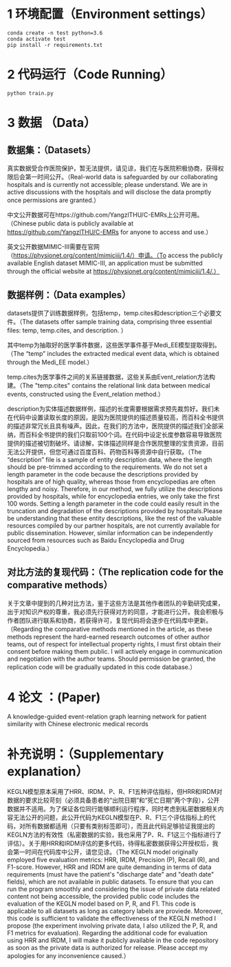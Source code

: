 # 1 环境配置（Environment settings）
```shell
conda create -n test python=3.6
conda activate test
pip install -r requirements.txt
```

# 2 代码运行（Code Running）
```shell
python train.py
```

# 3 数据 （Data）
## 数据集：（Datasets）
真实数据受合作医院保护，暂无法提供，请见谅，我们在与医院积极协商，获得权限后会第一时间公开。（Real-world data is safeguarded by our collaborating hospitals and is currently not accessible; please understand. We are in active discussions with the hospitals and will disclose the data promptly once permissions are granted.）  

中文公开数据可在https://github.com/YangzlTHU/C-EMRs上公开可用。（Chinese public data is publicly available at https://github.com/YangzlTHU/C-EMRs for anyone to access and use.）  

英文公开数据MIMIC-III需要在官网（https://physionet.org/content/mimiciii/1.4/）申请。（To access the publicly available English dataset MIMIC-III, an application must be submitted through the official website at https://physionet.org/content/mimiciii/1.4/.）

## 数据样例：（Data examples）
datasets提供了训练数据样例，包括temp，temp.cites和description三个必要文件。（The datasets offer sample training data, comprising three essential files: temp, temp.cites, and description. ）

其中temp为抽取好的医学事件数据，这些医学事件基于Medi_EE模型提取得到。（The “temp” includes the extracted medical event data, which is obtained through the Medi_EE model.）

temp.cites为医学事件之间的关系链接数据，这些关系由Event_relation方法构建。（The "temp.cites" contains the relational link data between medical events, constructed using the Event_relation method.）

description为实体描述数据样例，描述的长度需要根据需求预先裁剪好。我们未在代码中设置读取长度的原因，是因为医院提供的描述质量较高，而百科全书提供的描述非常冗长且具有噪声。因此，在我们的方法中，医院提供的描述我们全部采纳，而百科全书提供的我们只取前100个词。在代码中设定长度参数容易导致医院提供的描述被切割破坏。请谅解，实体描述同样是合作医院整理的宝贵资源，目前无法公开提供，但您可通过百度百科、药物百科等资源中自行获取。（The “description” file is a sample of entity description data, where the length should be pre-trimmed according to the requirements. We do not set a length parameter in the code because the descriptions provided by hospitals are of high quality, whereas those from encyclopedias are often lengthy and noisy. Therefore, in our method, we fully utilize the descriptions provided by hospitals, while for encyclopedia entries, we only take the first 100 words. Setting a length parameter in the code could easily result in the truncation and degradation of the descriptions provided by hospitals.Please be understanding that these entity descriptions, like the rest of the valuable resources compiled by our partner hospitals, are not currently available for public dissemination. However, similar information can be independently sourced from resources such as Baidu Encyclopedia and Drug Encyclopedia.）

## 对比方法的复现代码：（The replication code for the comparative methods）
关于文章中提到的几种对比方法，鉴于这些方法是其他作者团队的辛勤研究成果，出于对知识产权的尊重，我必须先行获得对方的同意，才能进行公开。我会积极与作者团队进行联系和协商，若获得许可，复现代码将会逐步在代码库中更新。（Regarding the comparative methods mentioned in the article, as these methods represent the hard-earned research outcomes of other author teams, out of respect for intellectual property rights, I must first obtain their consent before making them public. I will actively engage in communication and negotiation with the author teams. Should permission be granted, the replication code will be gradually updated in this code database.）


# 4 论文 ：(Paper)
A knowledge-guided event-relation graph learning network for patient similarity with Chinese electronic medical records

# 补充说明：（Supplementary explanation）
KEGLN模型原本采用了HRR、IRDM、P、R、F1五种评估指标，但HRR和IRDM对数据的要求比较苛刻（必须具备患者的“出院日期”和“死亡日期”两个字段），公开数据并不适用。为了保证各位同行能够顺利运行程序，同时考虑到私密数据相关内容无法公开的问题，此公开代码为KEGLN模型在P、R、F1三个评估指标上的代码，对所有数据都适用（只要有类别标签即可），而且此代码足够验证我提出的KEGLN方法的有效性（私密数据的实验，我也采用了P、R、F1这三个指标进行了评估）。关于用HRR和IRDM评估的更多代码，待得私密数据获得公开授权后，我会第一时间在代码库中公开，请您见谅。（The KEGLN model originally employed five evaluation metrics: HRR, IRDM, Precision (P), Recall (R), and F1-score. However, HRR and IRDM are quite demanding in terms of data requirements (must have the patient's "discharge date" and "death date" fields), which are not available in public datasets. To ensure that you can run the program smoothly and considering the issue of private data related content not being accessible, the provided public code includes the evaluation of the KEGLN model based on P, R, and F1. This code is applicable to all datasets as long as category labels are proviede. Moreover, this code is sufficient to validate the effectiveness of the KEGLN method I propose (the experiment involving private data, I also utilized the P, R, and F1 metrics for evaluation). Regarding the additional code for evaluation using HRR and IRDM, I will make it publicly available in the code repository as soon as the private data is authorized for release. Please accept my apologies for any inconvenience caused.）
    
